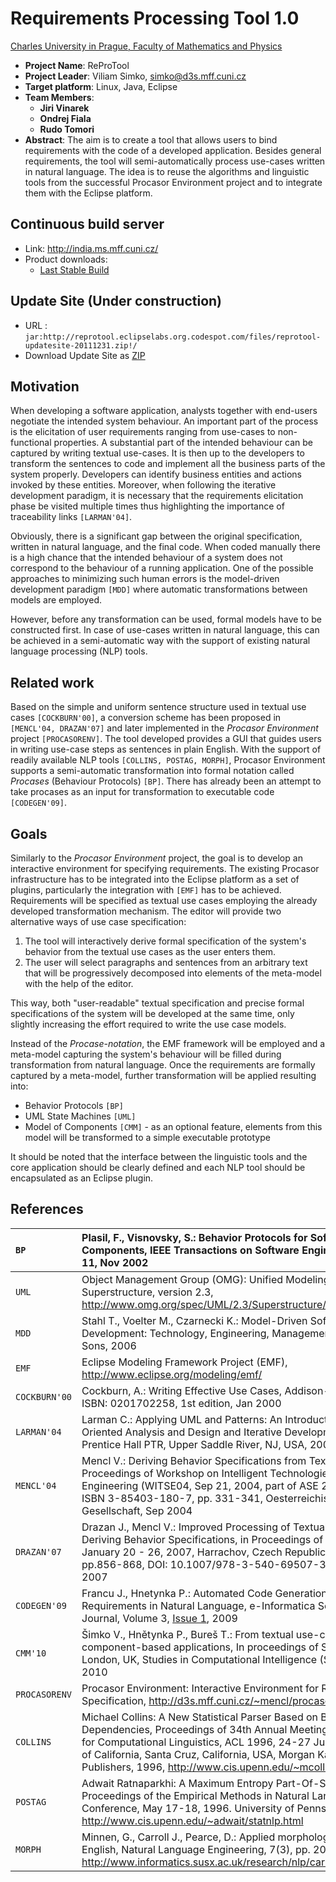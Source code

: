 # Requirements Processing Tool 1.0 #

[Charles University in Prague, Faculty of Mathematics and Physics](http://www.mff.cuni.cz/toISO-8859-2.en/)

  * **Project Name**: ReProTool
  * **Project Leader**: Viliam Simko, simko@d3s.mff.cuni.cz
  * **Target platform**: Linux, Java, Eclipse
  * **Team Members**:
    * **Jiri Vinarek**
    * **Ondrej Fiala**
    * **Rudo Tomori**
  * **Abstract**: The aim is to create a tool that allows users to bind requirements with the code of a developed application. Besides general requirements, the tool will semi-automatically process use-cases written in natural language. The idea is to reuse the algorithms and linguistic tools from the successful Procasor Environment project and to integrate them with the Eclipse platform.

## Continuous build server ##
  * Link: http://india.ms.mff.cuni.cz/
  * Product downloads:
    * [Last Stable Build](http://india.ms.mff.cuni.cz/hudson/job/reprotool/lastStableBuild/reprotool$reprotoolIDE.product/)


## Update Site (Under construction) ##
  * URL : `jar:http://reprotool.eclipselabs.org.codespot.com/files/reprotool-updatesite-20111231.zip!/`
  * Download Update Site as [ZIP](http://reprotool.eclipselabs.org.codespot.com/files/reprotool-updatesite-20111231.zip)

## Motivation ##
When developing a software application, analysts together with end-users negotiate the intended system behaviour. An important part of the process is the elicitation of user requirements ranging from use-cases to non-functional properties. A substantial part of the intended behaviour can be captured by writing textual use-cases. It is then up to the developers to transform the sentences to code and implement all the business parts of the system properly. Developers can identify business entities and actions invoked by these entities. Moreover, when following the iterative development paradigm, it is necessary that the requirements elicitation phase be visited multiple times thus highlighting the importance of traceability links `[LARMAN'04]`.

Obviously, there is a significant gap between the original specification, written in natural language, and the final code. When coded manually there is a high chance that the intended behaviour of a system does not correspond to the behaviour of a running application. One of the possible approaches to minimizing such human errors is the model-driven development paradigm `[MDD]` where automatic transformations between models are employed.

However, before any transformation can be used, formal models have to be constructed first. In case of use-cases written in natural language, this can be achieved in a semi-automatic way with the support of existing natural language processing (NLP) tools.

## Related work ##
Based on the simple and uniform sentence structure used in textual use cases `[COCKBURN'00]`, a conversion scheme has been proposed in `[MENCL'04, DRAZAN'07]` and later implemented in the _Procasor Environment_ project `[PROCASORENV]`. The tool developed provides a GUI that guides users in writing use-case steps as sentences in plain English.  With the support of readily available NLP tools `[COLLINS, POSTAG, MORPH]`, Procasor Environment supports a semi-automatic transformation into formal notation called _Procases_ (Behaviour Protocols) `[BP]`. There has already been an attempt to take procases as an input for transformation to executable code `[CODEGEN'09]`.

## Goals ##
Similarly to the _Procasor Environment_ project, the goal is to develop an interactive environment for specifying requirements. The existing Procasor infrastructure has to be integrated into the Eclipse platform as a set of plugins, particularly the integration with `[EMF]` has to be achieved. Requirements will be specified as textual use cases employing the already developed transformation mechanism. The editor will provide two alternative ways of use case specification:

  1. The tool will interactively derive formal specification of the system's behavior from the textual use cases as the user enters them.
  1. The user will select paragraphs and sentences from an arbitrary text that will be progressively decomposed into elements of the meta-model with the help of the editor.

This way, both "user-readable" textual specification and precise formal specifications of the system will be developed at the same time, only slightly increasing the effort required to write the use case models.

Instead of the _Procase-notation_, the EMF framework will be employed and a meta-model capturing the system's behaviour will be filled during transformation from natural language. Once the requirements are formally captured by a meta-model, further transformation will be applied resulting into:

  * Behavior Protocols `[BP]`
  * UML State Machines `[UML]`
  * Model of Components `[CMM]` - as an optional feature, elements from this model will be transformed to a simple executable prototype

It should be noted that the interface between the linguistic tools and the core application should be clearly defined and each NLP tool should be encapsulated as an Eclipse plugin.

## References ##

| `BP` | Plasil, F., Visnovsky, S.: Behavior Protocols for Software Components, IEEE Transactions on Software Engineering, vol. 28, no. 11, Nov 2002 |
|:-----|:--------------------------------------------------------------------------------------------------------------------------------------------|
| `UML` | Object Management Group (OMG): Unified Modeling Language: Superstructure, version 2.3, http://www.omg.org/spec/UML/2.3/Superstructure/PDF/  |
| `MDD` | Stahl T., Voelter M., Czarnecki K.: Model-Driven Software Development: Technology, Engineering, Management. John Wiley & Sons, 2006         |
| `EMF` | Eclipse Modeling Framework Project (EMF), http://www.eclipse.org/modeling/emf/                                                              |
| `COCKBURN'00` | Cockburn, A.: Writing Effective Use Cases, Addison-Wesley Pub Co, ISBN: 0201702258, 1st edition, Jan 2000                                   |
| `LARMAN'04` | Larman C.: Applying UML and Patterns: An Introduction to Object-Oriented Analysis and Design and Iterative Development (3rd Edition). Prentice Hall PTR, Upper Saddle River, NJ, USA, 2004 |
| `MENCL'04` | Mencl V.: Deriving Behavior Specifications from Textual Use Cases, in Proceedings of Workshop on Intelligent Technologies for Software Engineering (WITSE04, Sep 21, 2004, part of ASE 2004), Linz, Austria, ISBN 3-85403-180-7, pp. 331-341, Oesterreichische Computer Gesellschaft, Sep 2004 |
| `DRAZAN'07` | Drazan J., Mencl V.: Improved Processing of Textual Use Cases: Deriving Behavior Specifications, in Proceedings of SOFSEM 2007, January 20 - 26, 2007, Harrachov, Czech Republic, LNCS 4362, pp.856-868, DOI: 10.1007/978-3-540-69507-3\_74, Springer, Jan 2007 |
| `CODEGEN'09` | Francu J., Hnetynka P.: Automated Code Generation from System Requirements in Natural Language, e-Informatica Software Engineering Journal, Volume 3, [Issue 1](https://code.google.com/p/reprotool/issues/detail?id=1), 2009 |
| `CMM'10` | Šimko V., Hnětynka P., Bureš T.: From textual use-cases to component-based applications, In proceedings of SNPD 2010, London, UK, Studies in Computational Intelligence (SCI), Springer, Jun 2010 |
| `PROCASORENV` | Procasor Environment: Interactive Environment for Requirement Specification, http://d3s.mff.cuni.cz/~mencl/procasor-env/                    |
| `COLLINS` | Michael Collins: A New Statistical Parser Based on Bigram Lexical Dependencies, Proceedings of 34th Annual Meeting of the Association for Computational Linguistics, ACL 1996, 24-27 June 1996, University of California, Santa Cruz, California, USA, Morgan Kaufmann Publishers, 1996, http://www.cis.upenn.edu/~mcollins/ |
| `POSTAG` | Adwait Ratnaparkhi: A Maximum Entropy Part-Of-Speech Tagger, Proceedings of the Empirical Methods in Natural Language Processing Conference, May 17-18, 1996. University of Pennsylvania, 1996, http://www.cis.upenn.edu/~adwait/statnlp.html |
| `MORPH` | Minnen, G., Carroll J., Pearce, D.: Applied morphological processing of English, Natural Language Engineering, 7(3), pp. 207-223, 2001, http://www.informatics.susx.ac.uk/research/nlp/carroll/abs/01mcp.html |